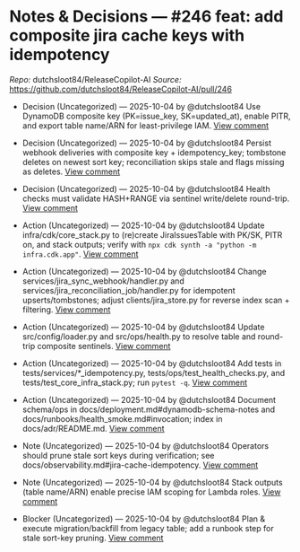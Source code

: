 # Notes & Decisions — #246 feat: add composite jira cache keys with idempotency

_Repo:_ dutchsloot84/ReleaseCopilot-AI
_Source:_ https://github.com/dutchsloot84/ReleaseCopilot-AI/pull/246

- Decision (Uncategorized) — 2025-10-04 by @dutchsloot84
  Use DynamoDB composite key (PK=issue_key, SK=updated_at), enable PITR, and export table name/ARN for least-privilege IAM.
  [View comment](https://github.com/dutchsloot84/ReleaseCopilot-AI/pull/246#issuecomment-3368513336) <!-- digest:236838130075ee3604de22b26ffd5659825199dba7ef461db8aebc06c99d0245 -->

- Decision (Uncategorized) — 2025-10-04 by @dutchsloot84
  Persist webhook deliveries with composite key + idempotency_key; tombstone deletes on newest sort key; reconciliation skips stale and flags missing as deletes.
  [View comment](https://github.com/dutchsloot84/ReleaseCopilot-AI/pull/246#issuecomment-3368513336) <!-- digest:f89ed386163e876bd087009eac4ec7035d242573075c4d11754433ae74fb7cb4 -->

- Decision (Uncategorized) — 2025-10-04 by @dutchsloot84
  Health checks must validate HASH+RANGE via sentinel write/delete round-trip.
  [View comment](https://github.com/dutchsloot84/ReleaseCopilot-AI/pull/246#issuecomment-3368513336) <!-- digest:29641d9bd22cfba8c0ec7341d6f7d58932fa72aa7ca8c248c54ecfc190a0a6a0 -->

- Action (Uncategorized) — 2025-10-04 by @dutchsloot84
  Update infra/cdk/core_stack.py to (re)create JiraIssuesTable with PK/SK, PITR on, and stack outputs; verify with `npx cdk synth -a "python -m infra.cdk.app"`.
  [View comment](https://github.com/dutchsloot84/ReleaseCopilot-AI/pull/246#issuecomment-3368513336) <!-- digest:54c98d1baba0299b8c45c406e193108dbbbff51fae32c2ef7da890cb52b31b9a -->

- Action (Uncategorized) — 2025-10-04 by @dutchsloot84
  Change services/jira_sync_webhook/handler.py and services/jira_reconciliation_job/handler.py for idempotent upserts/tombstones; adjust clients/jira_store.py for reverse index scan + filtering.
  [View comment](https://github.com/dutchsloot84/ReleaseCopilot-AI/pull/246#issuecomment-3368513336) <!-- digest:2af184fd4075fef33fba7a74e6464057f164a16fdf853829aca897e894f988bf -->

- Action (Uncategorized) — 2025-10-04 by @dutchsloot84
  Update src/config/loader.py and src/ops/health.py to resolve table and round-trip composite sentinels.
  [View comment](https://github.com/dutchsloot84/ReleaseCopilot-AI/pull/246#issuecomment-3368513336) <!-- digest:1877ead62af2c47dc0bece143eade8e6218068319d574030db70efc195e555aa -->

- Action (Uncategorized) — 2025-10-04 by @dutchsloot84
  Add tests in tests/services/*_idempotency.py, tests/ops/test_health_checks.py, and tests/test_core_infra_stack.py; run `pytest -q`.
  [View comment](https://github.com/dutchsloot84/ReleaseCopilot-AI/pull/246#issuecomment-3368513336) <!-- digest:80f680a39516aacb7808d7ad70c99a1e8966b1f5955b6f4211dd7ab51f74ae7d -->

- Action (Uncategorized) — 2025-10-04 by @dutchsloot84
  Document schema/ops in docs/deployment.md#dynamodb-schema-notes and docs/runbooks/health_smoke.md#invocation; index in docs/adr/README.md.
  [View comment](https://github.com/dutchsloot84/ReleaseCopilot-AI/pull/246#issuecomment-3368513336) <!-- digest:690bd824821e3125302d9ca88f109309492ca445d10ed99d5af977685b6902ab -->

- Note (Uncategorized) — 2025-10-04 by @dutchsloot84
  Operators should prune stale sort keys during verification; see docs/observability.md#jira-cache-idempotency.
  [View comment](https://github.com/dutchsloot84/ReleaseCopilot-AI/pull/246#issuecomment-3368513336) <!-- digest:02456627a8139c9df6ac1b7a84eb3909f9294af01277b6547005c3d9a05f2b5e -->

- Note (Uncategorized) — 2025-10-04 by @dutchsloot84
  Stack outputs (table name/ARN) enable precise IAM scoping for Lambda roles.
  [View comment](https://github.com/dutchsloot84/ReleaseCopilot-AI/pull/246#issuecomment-3368513336) <!-- digest:1fb12fba14c30663bfa0647bd1a0686318c447e466b61247bff930d8d82bbb1c -->

- Blocker (Uncategorized) — 2025-10-04 by @dutchsloot84
  Plan & execute migration/backfill from legacy table; add a runbook step for stale sort-key pruning.
  [View comment](https://github.com/dutchsloot84/ReleaseCopilot-AI/pull/246#issuecomment-3368513336) <!-- digest:27c6aa286418a119f0c4b12ffb11c7f3444b8bd1671a813cd6f7066d9769b99f -->
